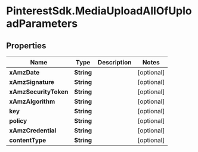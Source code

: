 # PinterestSdk.MediaUploadAllOfUploadParameters

## Properties

Name | Type | Description | Notes
------------ | ------------- | ------------- | -------------
**xAmzDate** | **String** |  | [optional] 
**xAmzSignature** | **String** |  | [optional] 
**xAmzSecurityToken** | **String** |  | [optional] 
**xAmzAlgorithm** | **String** |  | [optional] 
**key** | **String** |  | [optional] 
**policy** | **String** |  | [optional] 
**xAmzCredential** | **String** |  | [optional] 
**contentType** | **String** |  | [optional] 


